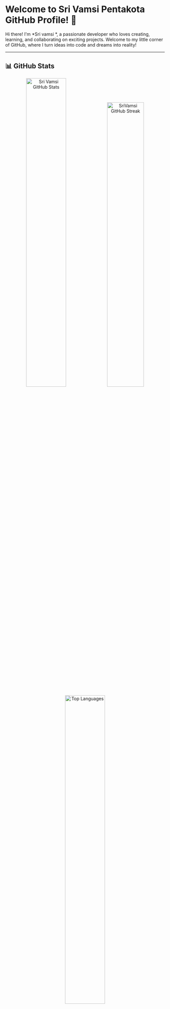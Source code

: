 # Welcome to Sri Vamsi Pentakota GitHub Profile! 🌟

Hi there! I'm *Sri vamsi  *, a passionate developer who loves creating, learning, and collaborating on exciting projects. Welcome to my little corner of GitHub, where I turn ideas into code and dreams into reality!

---

## 📊 GitHub Stats
<div align="center">
  <img src="https://github-readme-stats.vercel.app/api?username=srivamsi20&show_icons=true&theme=radical" alt="Sri Vamsi GitHub Stats" width="50%"/>
  <img src="https://streak-stats.demolab.com?user=srivamsi20&theme=radical" alt="SriVamsi GitHub Streak" width="48%"/>
</div>

<div align="center">
  <img src="https://github-readme-stats.vercel.app/api/top-langs/?username=srivamsi20&layout=compact&theme=radical" alt="Top Languages" width="50%"/>
</div>

---

## 👨‍💻 About Me
- 🔭 I’m currently working on *[phone pay  Projects]*
- 🌱 I’m currently learning *[Technologies or Skills You Are Learning]*
- 👯 I’m looking to collaborate on *[Topics or Projects You Want to Work On]*
- 💬 Ask me about *[Topics You’re Knowledgeable About]*
- 📫 How to reach me: *[Your Email or Social Handle]*
- ⚡ Fun fact: *[Fun Fact About You!]*

---

## 🔥 My Skills
- *Languages*:  
  ![HTML](https://img.shields.io/badge/HTML-E34F26?style=for-the-badge&logo=html5&logoColor=white)
  ![CSS](https://img.shields.io/badge/CSS-1572B6?style=for-the-badge&logo=css3&logoColor=white)
   ![Java](https://img.shields.io/badge/Java-ED8B00?style=for-the-badge&logo=java&logoColor=white)
  ![JavaScript](https://img.shields.io/badge/JavaScript-F7DF1E?style=for-the-badge&logo=javascript&logoColor=black)

 

- *Tools & Frameworks*:  
  ![Git](https://img.shields.io/badge/Git-F05032?style=for-the-badge&logo=git&logoColor=white)

---

### 🐍 Watch My Contributions Grow!

![Snake animation](https://github.com/pramodzyan/pramodzyan/blob/output/github-contribution-grid-snake.svg)

---

## 🌐 Connect with Me:
<div align="center">
  <a href="https://www.linkedin.com/in/pentakota-sri-vamsi/">
    <img src="https://img.shields.io/badge/LinkedIn-0077B5?style=for-the-badge&logo=linkedin&logoColor=white" alt="LinkedIn">
  </a>
  <a href="srivamsirlg840@gmail.com">
    <img src="https://img.shields.io/badge/Email-D14836?style=for-the-badge&logo=gmail&logoColor=white" alt="Email">
  </a>
</div>

---

## 📈 Weekly Development Breakdown
<!-- You can use GitHub Actions or Wakatime for real-time stats -->
![Wakatime Stats](https://github-readme-stats.vercel.app/api/wakatime?username=srivamsi20&theme=radical)

---

## 🏆 Achievements
- 🏅 Contributed to *X+ Open Source Projects*
- 🌟 Earned *[Your GitHub Stars Count]* stars on repositories
- 📚 Published *[Any Articles, Blogs, or Research]*

---

✨ Thanks for visiting my profile! Feel free to explore my repositories and connect with me. ✨
